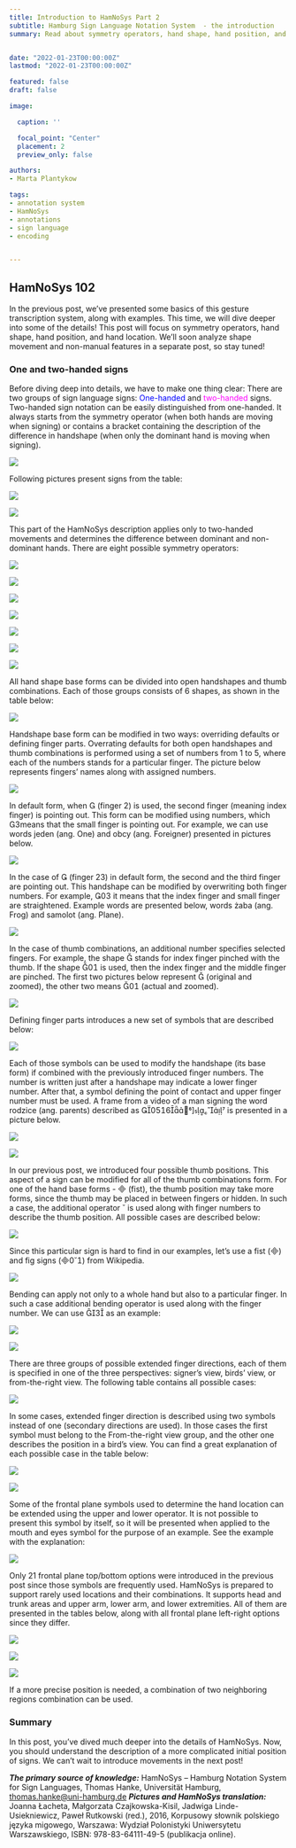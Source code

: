 ```yaml
---
title: Introduction to HamNoSys Part 2
subtitle: Hamburg Sign Language Notation System  - the introduction 
summary: Read about symmetry operators, hand shape, hand position, and hand location representation in HamNoSys.


date: "2022-01-23T00:00:00Z"
lastmod: "2022-01-23T00:00:00Z"

featured: false
draft: false

image:

  caption: ''

  focal_point: "Center"
  placement: 2
  preview_only: false

authors:
- Marta Plantykow

tags:
- annotation system
- HamNoSys
- annotations
- sign language
- encoding


---
```







## HamNoSys 102
In the previous post, we’ve presented some basics of this gesture transcription system, along with examples. This time, we will dive deeper into some of the details! This post will focus on symmetry operators, hand shape, hand position, and hand location. We’ll soon analyze shape movement and non-manual features in a separate post, so stay tuned!
### One and two-handed signs
Before diving deep into details, we have to make one thing clear: There are two groups of sign language signs: <span style="color:blue">One-handed</span> and <span style="color:magenta">two-handed</span> signs. Two-handed sign notation can be easily distinguished from one-handed. It always starts from the symmetry operator (when both hands are moving when signing) or contains a bracket containing the description of the difference in handshape (when only the dominant hand is moving when signing).

![](./post1.jpg)

Following pictures present signs from the table:

![](./post2.jpg)

![](./post3.jpg)

This part of the HamNoSys description applies only to two-handed movements and determines the difference between dominant and non-dominant hands. There are eight possible symmetry operators:

![](./post4.jpg)

![](./post5.jpg)

![](./post6.jpg)

![](./post7.jpg)

![](./post8.jpg)

![](./post9.jpg)

![](./post10.jpg)

All hand shape base forms can be divided into open handshapes and thumb combinations. Each of those groups consists of 6 shapes, as shown in the table below:

![](./post11.jpg)

Handshape base form can be modified in two ways: overriding defaults or defining finger parts. 
Overrating defaults for both open handshapes and thumb combinations is performed using a set of numbers from 1 to 5, where each of the numbers stands for a particular finger. The picture below represents fingers’ names along with assigned numbers.

![](./post12.jpg)

In default form, when  (finger 2) is used, the second finger (meaning index finger) is pointing out. This form can be modified using numbers, which means that the small finger is pointing out. For example, we can use words jeden (ang. One) and obcy (ang. Foreigner) presented in pictures below.

![](./post13.jpg)

In the case of  (finger 23) in default form, the second and the third finger are pointing out. This handshape can be modified by overwriting both finger numbers. For example,  it means that the index finger and small finger are straightened. Example words are presented below, words żaba (ang. Frog) and samolot (ang. Plane).

![](./post14.jpg)

In the case of thumb combinations, an additional number specifies selected fingers. For example, the shape  stands for index finger pinched with the thumb. If the shape  is used, then the index finger and the middle finger are pinched. The first two pictures below represent  (original and zoomed), the other two means  (actual and zoomed).

![](./post15.jpg)

Defining finger parts introduces a new set of symbols that are described below:

![](./post16.jpg)

Each of those symbols can be used to modify the handshape (its base form) if combined with the previously introduced finger numbers. The number is written just after a handshape may indicate a lower finger number. After that, a symbol defining the point of contact and upper finger number must be used. A frame from a video of a man signing the word rodzice (ang. parents) described as  is presented in a picture below.

![](./post17.jpg)

![](./post18.jpg)

In our previous post, we introduced four possible thumb positions. This aspect of a sign can be modified for all of the thumb combinations form.
For one of the hand base forms -  (fist), the thumb position may take more forms, since the thumb may be placed in between fingers or hidden. In such a case, the additional operator  is used along with finger numbers to describe the thumb position. All possible cases are described below:

![](./post19.jpg)


Since this particular sign is hard to find in our examples, let’s use a fist () and fig signs () from Wikipedia. 

![](./post20.jpg)

Bending can apply not only to a whole hand but also to a particular finger. In such a case additional bending operator is used along with the finger number. We can use  as an example:

![](./post21.jpg)

![](./post22.jpg)


There are three groups of possible extended finger directions, each of them is specified in one of the three perspectives: signer’s view, birds’ view, or from-the-right view. The following table contains all possible cases:

![](./post23.jpg)


In some cases, extended finger direction is described using two symbols instead of one (secondary directions are used). In those cases the first symbol must belong to the From-the-right view group, and the other one describes the position in a bird’s view. You can find a great explanation of each possible case in the table below:

![](./post24.jpg)

![](./post25.jpg)

Some of the frontal plane symbols used to determine the hand location can be extended using the upper and lower operator. It is not possible to present this symbol by itself, so it will be presented when applied to the mouth and eyes symbol for the purpose of an example. See the example with the explanation:

![](./post26.jpg)


Only 21 frontal plane top/bottom options were introduced in the previous post since those symbols are frequently used. HamNoSys is prepared to support rarely used locations and their combinations. It supports head and trunk areas and upper arm, lower arm, and lower extremities. All of them are presented in the tables below, along with all frontal plane left-right options since they differ. 

![](./post27.jpg)

![](./post28.jpg)

![](./post29.jpg)

If a more precise position is needed, a combination of two neighboring regions combination can be used.

### Summary
In this post, you’ve dived much deeper into the details of HamNoSys. Now, you should understand the description of a more complicated initial position of signs. We can’t wait to introduce movements in the next post!

***The primary source of knowledge:*** HamNoSys – Hamburg Notation System for Sign Languages, Thomas Hanke, Universität Hamburg, thomas.hanke@uni-hamburg.de
***Pictures and HamNoSys translation:*** Joanna Łacheta, Małgorzata Czajkowska-Kisil, Jadwiga Linde-Usiekniewicz, Paweł Rutkowski (red.), 2016, Korpusowy słownik polskiego języka migowego, Warszawa: Wydział Polonistyki Uniwersytetu Warszawskiego, ISBN: 978-83-64111-49-5 (publikacja online).

















































